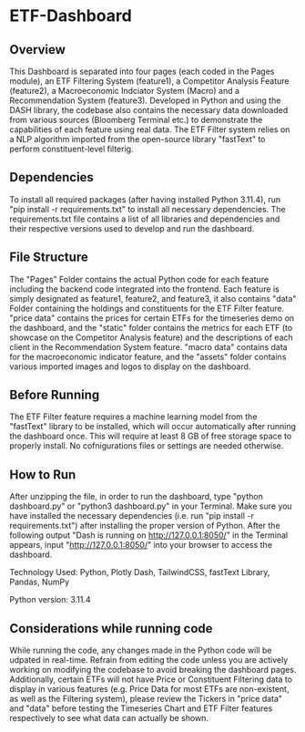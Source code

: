 # ETF-Dashboard

## Overview

This Dashboard is separated into four pages (each coded in the Pages module), an ETF Filtering System (feature1), a Competitor Analysis Feature (feature2), a Macroeconomic Indciator System (Macro) and a Recommendation System (feature3). Developed in Python and using the DASH library, the codebase also contains the necessary data downloaded from various sources (Bloomberg Terminal etc.) to demonstrate the capabilities of each feature using real data. The ETF Filter system relies on a NLP algorithm imported from the open-source library "fastText" to perform constituent-level filterig.

## Dependencies

To install all required packages (after having installed Python 3.11.4), run "pip install -r requirements.txt" to install all necessary dependencies. The requirements.txt file contains a list of all libraries and dependencies and their respective versions used to develop and run the dashboard.

## File Structure

The "Pages" Folder contains the actual Python code for each feature including the backend code integrated into the frontend. Each feature is simply designated as feature1, feature2, and feature3, it also contains "data" Folder containing the holdings and constituents for the ETF Filter feature. "price data" contains the prices for certain ETFs for the timeseries demo on the dashboard, and the "static" folder contains the metrics for each ETF (to showcase on the Competitor Analysis feature) and the descriptions of each client in the Recommendation System feature. "macro data" contains data for the macroeconomic indicator feature, and the "assets" folder contains various imported images and logos to display on the dashboard. 

## Before Running

The ETF Filter feature requires a machine learning model from the "fastText" library to be installed, which will occur automatically after running the dashboard once. This will require at least 8 GB of free storage space to properly install. No cofnigurations files or settings are needed otherwise.

## How to Run
After unzipping the file, in order to run the dashboard, type "python dashboard.py" or "python3 dashboard.py" in your Terminal. Make sure you have installed the necessary dependencies (i.e. run "pip install -r requirements.txt") after installing the proper version of Python. After the following output "Dash is running on http://127.0.0.1:8050/" in the Terminal appears, input "http://127.0.0.1:8050/" into your browser to access the dashboard.

Technology Used: Python, Plotly Dash, TailwindCSS, fastText Library, Pandas, NumPy

Python version: 3.11.4

## Considerations while running code

While running the code, any changes made in the Python code will be udpated in real-time. Refrain from editing the code unless you are actively working on modifying the codebase to avoid breaking the dashboard pages. Additionally, certain ETFs will not have Price or Constituent Filtering data to display in various features (e.g. Price Data for most ETFs are non-existent, as well as the Filtering system), please review the Tickers in "price data" and "data" before testing the Timeseries Chart and ETF Filter features respectively to see what data can actually be shown.

